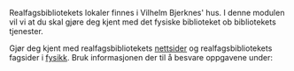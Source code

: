 Realfagsbibliotekets lokaler finnes i Vilhelm Bjerknes' hus. I denne modulen vil vi at du skal gjøre deg kjent med det fysiske biblioteket ob bibliotekets tjenester. 

Gjør deg kjent med realfagsbibliotekets [nettsider](https://www.ub.uio.no/bibliotekene/ureal/ureal/) og realfagsbibliotekets fagsider i [fysikk](http://www.ub.uio.no/fag/naturvitenskap-teknologi/fysikk/). Bruk informasjonen der til å besvare oppgavene under: 

<quiz-with-navigation :exercises="['NårStengerRealfagsbiblioteket', 'Bjørnehjørnet', 'DeweyFysikk']"></quiz-with-navigation>


